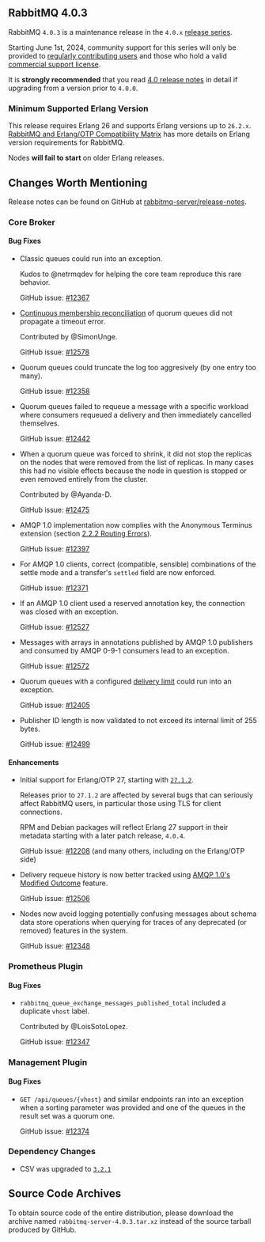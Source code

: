 ## RabbitMQ 4.0.3

RabbitMQ `4.0.3` is a maintenance release in the `4.0.x` [release series](https://www.rabbitmq.com/release-information).

Starting June 1st, 2024, community support for this series will only be provided to [regularly contributing users](https://github.com/rabbitmq/rabbitmq-server/blob/main/COMMUNITY_SUPPORT.md) and those
who hold a valid [commercial support license](https://tanzu.vmware.com/rabbitmq/oss).

It is **strongly recommended** that you read [4.0 release notes](https://github.com/rabbitmq/rabbitmq-server/releases/tag/v4.0.1)
in detail if upgrading from a version prior to `4.0.0`.


### Minimum Supported Erlang Version

This release requires Erlang 26 and supports Erlang versions up to `26.2.x`.
[RabbitMQ and Erlang/OTP Compatibility Matrix](https://www.rabbitmq.com/docs/which-erlang) has more details on
Erlang version requirements for RabbitMQ.

Nodes **will fail to start** on older Erlang releases.


## Changes Worth Mentioning

Release notes can be found on GitHub at [rabbitmq-server/release-notes](https://github.com/rabbitmq/rabbitmq-server/tree/v4.0.x/release-notes).

### Core Broker

#### Bug Fixes

 * Classic queues could run into an exception.

   Kudos to @netrmqdev for helping the core team reproduce this rare behavior.

   GitHub issue: [#12367](https://github.com/rabbitmq/rabbitmq-server/issues/12367)

 * [Continuous membership reconciliation](https://www.rabbitmq.com/docs/quorum-queues#replica-reconciliation) of quorum queues did not propagate a timeout error.

   Contributed by @SimonUnge.

   GitHub issue: [#12578](https://github.com/rabbitmq/rabbitmq-server/pull/12578)

 * Quorum queues could truncate the log too aggresively (by one entry too many).

   GitHub issue: [#12358](https://github.com/rabbitmq/rabbitmq-server/pull/12358)

 * Quorum queues failed to requeue a message with a specific workload where consumers
   requeued a delivery and then immediately cancelled themselves.

   GitHub issue: [#12442](https://github.com/rabbitmq/rabbitmq-server/pull/12442)

 * When a quorum queue was forced to shrink, it did not stop the replicas on the nodes that were
   removed from the list of replicas. In many cases this had no visible effects because the node
   in question is stopped or even removed entirely from the cluster.

   Contributed by @Ayanda-D.

   GitHub issue: [#12475](https://github.com/rabbitmq/rabbitmq-server/pull/12475)

 * AMQP 1.0 implementation now complies with the Anonymous Terminus extension (section [2.2.2 Routing Errors](https://docs.oasis-open.org/amqp/anonterm/v1.0/cs01/anonterm-v1.0-cs01.html#doc-routingerrors)).

   GitHub issue: [#12397](https://github.com/rabbitmq/rabbitmq-server/pull/12397)

 * For AMQP 1.0 clients, correct (compatible, sensible) combinations of the settle mode and a transfer's `settled` field
   are now enforced.

   GitHub issue: [#12371](https://github.com/rabbitmq/rabbitmq-server/pull/12371)

 * If an AMQP 1.0 client used a reserved annotation key, the connection was closed
   with an exception.

   GitHub issue: [#12527](https://github.com/rabbitmq/rabbitmq-server/pull/12527)

 * Messages with arrays in annotations published by AMQP 1.0 publishers and consumed by AMQP 0-9-1 consumers
   lead to an exception.

   GitHub issue: [#12572](https://github.com/rabbitmq/rabbitmq-server/pull/12572)

 * Quorum queues with a configured [delivery limit](https://www.rabbitmq.com/docs/quorum-queues#poison-message-handling) could run into an exception.

   GitHub issue: [#12405](https://github.com/rabbitmq/rabbitmq-server/pull/12405)

 * Publisher ID length is now validated to not exceed its internal limit of 255 bytes.

   GitHub issue: [#12499](https://github.com/rabbitmq/rabbitmq-server/issues/12499)

#### Enhancements

 * Initial support for Erlang/OTP 27, starting with [`27.1.2`](https://github.com/erlang/otp/releases/tag/OTP-27.1.2).

   Releases prior to `27.1.2` are affected
   by several bugs that can seriously affect RabbitMQ users, in particular those using TLS for client connections.

   RPM and Debian packages will reflect Erlang 27 support in their metadata starting with a later patch release, `4.0.4`.

   GitHub issue: [#12208](https://github.com/rabbitmq/rabbitmq-server/pull/12208) (and many others, including on the Erlang/OTP side)

 * Delivery requeue history is now better tracked using [AMQP 1.0's Modified Outcome](https://www.rabbitmq.com/blog/2024/10/11/modified-outcome) feature.

   GitHub issue: [#12506](https://github.com/rabbitmq/rabbitmq-server/pull/12506)

 * Nodes now avoid logging potentially confusing messages about schema data store operations when
   querying for traces of any deprecated (or removed) features in the system.

   GitHub issue: [#12348](https://github.com/rabbitmq/rabbitmq-server/pull/12348)



### Prometheus Plugin

#### Bug Fixes

 * `rabbitmq_queue_exchange_messages_published_total` included a duplicate `vhost` label.

   Contributed by @LoisSotoLopez.

   GitHub issue: [#12347](https://github.com/rabbitmq/rabbitmq-server/issues/12347)


### Management Plugin

#### Bug Fixes

 * `GET /api/queues/{vhost}` and similar endpoints ran into an exception when a sorting parameter was provided and one of the
   queues in the result set was a quorum one.

   GitHub issue: [#12374](https://github.com/rabbitmq/rabbitmq-server/issues/12374)


### Dependency Changes

 * CSV was upgraded to [`3.2.1`](https://github.com/beatrichartz/csv/blob/main/CHANGELOG.md)

## Source Code Archives

To obtain source code of the entire distribution, please download the archive named `rabbitmq-server-4.0.3.tar.xz`
instead of the source tarball produced by GitHub.
